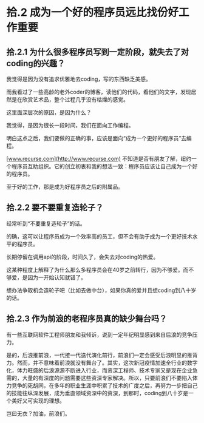 # 拾.2 成为一个好的程序员远比找份好工作重要

## 拾.2.1 为什么很多程序员写到一定阶段，就失去了对coding的兴趣？

我觉得是因为没有追求优雅地去coding，写的东西缺乏美感。

而我看过了一些高龄的老外coder的博客，读他们的代码，看他们的文字，发现居然是在欣赏艺术品，整个过程几乎没有枯燥的感觉。

这里面深层次的原因，是因为什么？

我觉得，是因为很长一段时间，我们在面向工作编程。

明白这点之后，我们要做的正确的事，应该是面向“成为一个更好的程序员”去编程。

[www.recurse.com](http://www.recurse.com) 不知道是否有朋友了解，纽约一个程序员互助组织。它的创立初衷和我的想法一致：程序员应该让自己成为一个好的程序员。

至于好的工作，那是成为好程序员之后的附属品。

## 拾.2.2 要不要重复造轮子？

经常听到“不要重复造轮子”的话。

的确，这可以让程序员成为一个效率高的员工，但不会有助于成为一个更好技术水平的程序员。

长期停留在调用api的阶段，时间久了，会失去对coding的热爱。

这某种程度上解释了为什么那么多程序员会在40岁之前转行，因为不够爱。而不够爱，是因为一开始认知就错了。

想办法争取机会造轮子吧（比如去做中台），如果你真的爱并且想coding到八十岁的话。

## 拾.2.3 作为前浪的老程序员真的缺少舞台吗？

有一些互联网软件工程师朋友和我倾诉，说到一定年纪明显感到来自后浪的竞争压力。

是的，后浪推前浪，一代接一代迭代演化前行，前浪们一定会感受后浪明显的推背力。然而，并不意味着前浪就没有舞台了。其实，这次新冠疫情加速全行业的数字化，体力旺盛的后浪源源不断进入行业，而资深工程师、技术专家又是现在企业急需的，大量的有深度的问题需要这些资深专家解决。所以，只要前浪们不要陷入体力竞争的死胡同，在多年的职业生涯中积累了技术的广度之后，再努力一步把自己的技能往纵深发展，成为垂直领域资深中的资深，到那时，coding到八十岁是一个美好又可实现的理想。

岂曰无衣？加油，前浪们。

